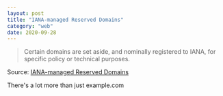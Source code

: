 ```yaml
---
layout: post
title: "IANA-managed Reserved Domains"
category: "web"
date: 2020-09-28
---
```


>Certain domains are set aside, and nominally registered to IANA, for specific policy or technical purposes.

Source: [IANA-managed Reserved Domains](https://www.iana.org/domains/reserved)

There's a lot more than just example.com
